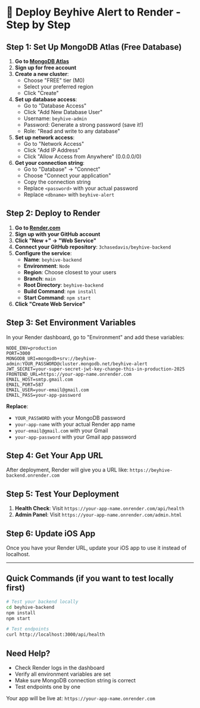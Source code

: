 # 🚀 Deploy Beyhive Alert to Render - Step by Step

## Step 1: Set Up MongoDB Atlas (Free Database)

1. **Go to [MongoDB Atlas](https://www.mongodb.com/atlas)**
2. **Sign up for free account**
3. **Create a new cluster**:
   - Choose "FREE" tier (M0)
   - Select your preferred region
   - Click "Create"
4. **Set up database access**:
   - Go to "Database Access"
   - Click "Add New Database User"
   - Username: `beyhive-admin`
   - Password: Generate a strong password (save it!)
   - Role: "Read and write to any database"
5. **Set up network access**:
   - Go to "Network Access"
   - Click "Add IP Address"
   - Click "Allow Access from Anywhere" (0.0.0.0/0)
6. **Get your connection string**:
   - Go to "Database" → "Connect"
   - Choose "Connect your application"
   - Copy the connection string
   - Replace `<password>` with your actual password
   - Replace `<dbname>` with `beyhive-alert`

## Step 2: Deploy to Render

1. **Go to [Render.com](https://render.com)**
2. **Sign up with your GitHub account**
3. **Click "New +" → "Web Service"**
4. **Connect your GitHub repository**: `3chasedavis/beyhive-backend`
5. **Configure the service**:
   - **Name**: `beyhive-backend`
   - **Environment**: `Node`
   - **Region**: Choose closest to your users
   - **Branch**: `main`
   - **Root Directory**: `beyhive-backend`
   - **Build Command**: `npm install`
   - **Start Command**: `npm start`
6. **Click "Create Web Service"**

## Step 3: Set Environment Variables

In your Render dashboard, go to "Environment" and add these variables:

```
NODE_ENV=production
PORT=3000
MONGODB_URI=mongodb+srv://beyhive-admin:YOUR_PASSWORD@cluster.mongodb.net/beyhive-alert
JWT_SECRET=your-super-secret-jwt-key-change-this-in-production-2025
FRONTEND_URL=https://your-app-name.onrender.com
EMAIL_HOST=smtp.gmail.com
EMAIL_PORT=587
EMAIL_USER=your-email@gmail.com
EMAIL_PASS=your-app-password
```

**Replace**:
- `YOUR_PASSWORD` with your MongoDB password
- `your-app-name` with your actual Render app name
- `your-email@gmail.com` with your Gmail
- `your-app-password` with your Gmail app password

## Step 4: Get Your App URL

After deployment, Render will give you a URL like:
`https://beyhive-backend.onrender.com`

## Step 5: Test Your Deployment

1. **Health Check**: Visit `https://your-app-name.onrender.com/api/health`
2. **Admin Panel**: Visit `https://your-app-name.onrender.com/admin.html`

## Step 6: Update iOS App

Once you have your Render URL, update your iOS app to use it instead of localhost.

---

## Quick Commands (if you want to test locally first)

```bash
# Test your backend locally
cd beyhive-backend
npm install
npm start

# Test endpoints
curl http://localhost:3000/api/health
```

## Need Help?

- Check Render logs in the dashboard
- Verify all environment variables are set
- Make sure MongoDB connection string is correct
- Test endpoints one by one

Your app will be live at: `https://your-app-name.onrender.com` 